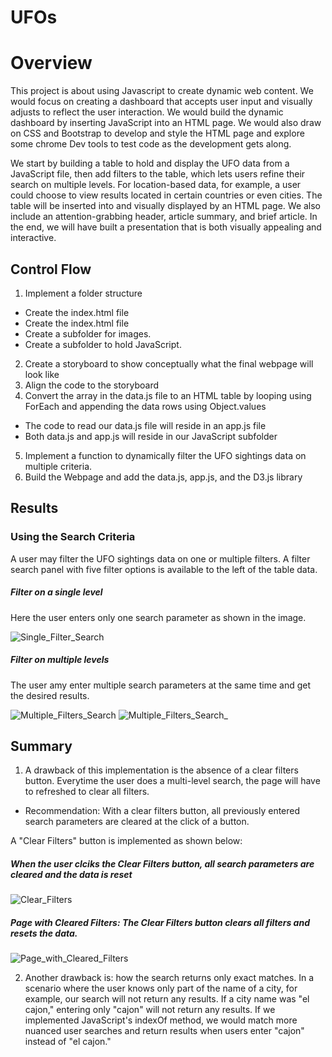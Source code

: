 # UFOs
# Overview
This project is about using Javascript to create dynamic web content. We would focus on creating a dashboard that accepts user input and visually adjusts to reflect the user interaction. We would build the dynamic dashboard by inserting JavaScript into an HTML page. We would also draw on CSS and Bootstrap to develop and style the HTML page and explore some chrome Dev tools to test code as the development gets along.

We start by building a table to hold and display the UFO data from a JavaScript file, then add filters to the table, which lets users refine their search on multiple levels. For location-based data, for example, a user could choose to view results located in certain countries or even cities. The table will be inserted into and visually displayed by an HTML page. We also include an attention-grabbing header, article summary, and brief article. In the end, we will have built a presentation that is both visually appealing and interactive.

## Control Flow
1. Implement a folder structure
- Create the index.html file
- Create the index.html file
- Create a subfolder for images.
- Create a subfolder to hold JavaScript.
2. Create a storyboard to show conceptually what the final webpage will look like
3. Align the code to the storyboard
4. Convert the array in the data.js file to an HTML table by looping using ForEach and appending the data rows using Object.values
- The code to read our data.js file will reside in an app.js file
- Both data.js and app.js will reside in our JavaScript subfolder
5. Implement a function to dynamically filter the UFO sightings data on multiple criteria.
6. Build the Webpage and add the data.js, app.js, and the D3.js library

## Results
### Using the Search Criteria
A user may filter the UFO sightings data on one or multiple filters. A filter search panel with five filter options is available to the left of the table data.

##### Filter on a single level
Here the user enters only one search parameter as shown in the image.

![Single_Filter_Search](https://user-images.githubusercontent.com/67847583/124837078-cd9a9a00-df49-11eb-89c2-4e96e3c5fd0d.png)

##### Filter on multiple levels
The user amy enter multiple search parameters at the same time and get the desired results.

![Multiple_Filters_Search](https://user-images.githubusercontent.com/67847583/124837095-d7240200-df49-11eb-9b1f-4c68e5c74456.png)
![Multiple_Filters_Search_](https://user-images.githubusercontent.com/67847583/124837107-d9865c00-df49-11eb-87e5-f437c83a4300.png)


## Summary
1. A drawback of this implementation is the absence of a clear filters button. Everytime the user does a multi-level search, the page will have to refreshed to clear all filters. 
-  Recommendation: With a clear filters button, all previously entered search parameters are cleared at the click of a button.

A "Clear Filters" button is implemented as shown below:
##### When the user clciks the Clear Filters button, all search parameters are cleared and the data is reset
![Clear_Filters](https://user-images.githubusercontent.com/67847583/124837134-e4d98780-df49-11eb-965e-76c2ab76a177.png)

##### Page with Cleared Filters: The Clear Filters button clears all filters and resets the data.
![Page_with_Cleared_Filters](https://user-images.githubusercontent.com/67847583/124837157-ec992c00-df49-11eb-9c45-fba5d5075ba5.png)

2. Another drawback is: how the search returns only exact matches. In a scenario where the user knows only part of the name of a city, for example, our search will not return any results. If a city name was "el cajon," entering only "cajon" will not return any results. If we implemented JavaScript's indexOf method, we would match more nuanced user searches and return results when users enter "cajon" instead of "el cajon."
